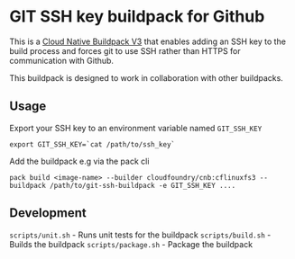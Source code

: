 # GIT SSH key buildpack for Github

This is a [Cloud Native Buildpack V3](https://buildpacks.io/) that enables adding an SSH key to the build process and forces git to use SSH rather than HTTPS for communication with Github.

This buildpack is designed to work in collaboration with other buildpacks.

## Usage

Export your SSH key to an environment variable named `GIT_SSH_KEY`

```
export GIT_SSH_KEY=`cat /path/to/ssh_key`
```

Add the buildpack e.g via the pack cli

```
pack build <image-name> --builder cloudfoundry/cnb:cflinuxfs3 --buildpack /path/to/git-ssh-buildpack -e GIT_SSH_KEY ....
```

## Development

`scripts/unit.sh` - Runs unit tests for the buildpack
`scripts/build.sh` - Builds the buildpack
`scripts/package.sh` - Package the buildpack
